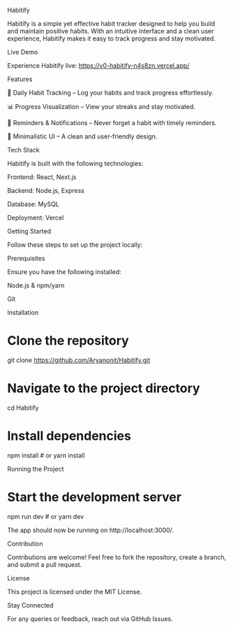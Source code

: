 Habitify

Habitify is a simple yet effective habit tracker designed to help you build and maintain positive habits. With an intuitive interface and a clean user experience, Habitify makes it easy to track progress and stay motivated.

Live Demo

Experience Habitify live: https://v0-habitify-n4s8zn.vercel.app/

Features

📅 Daily Habit Tracking – Log your habits and track progress effortlessly.

📊 Progress Visualization – View your streaks and stay motivated.

🔔 Reminders & Notifications – Never forget a habit with timely reminders.

🎯 Minimalistic UI – A clean and user-friendly design.

Tech Stack

Habitify is built with the following technologies:

Frontend: React, Next.js

Backend: Node.js, Express

Database: MySQL

Deployment: Vercel

Getting Started

Follow these steps to set up the project locally:

Prerequisites

Ensure you have the following installed:

Node.js & npm/yarn

Git

Installation

# Clone the repository
git clone https://github.com/Aryanonit/Habitify.git

# Navigate to the project directory
cd Habitify

# Install dependencies
npm install  # or yarn install

Running the Project

# Start the development server
npm run dev  # or yarn dev

The app should now be running on http://localhost:3000/.

Contribution

Contributions are welcome! Feel free to fork the repository, create a branch, and submit a pull request.

License

This project is licensed under the MIT License.

Stay Connected

For any queries or feedback, reach out via GitHub Issues.
